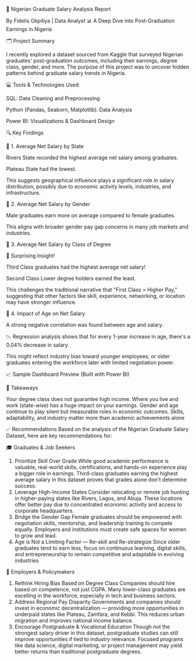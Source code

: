 💼 Nigerian Graduate Salary Analysis Report

By Fidelis Okpiliya | Data Analyst
📊 A Deep Dive into Post-Graduation Earnings in Nigeria

🗂️ Project Summary

I recently explored a dataset sourced from Kaggle that surveyed Nigerian graduates' post-graduation outcomes, including their earnings, degree class, gender, and more. The purpose of this project was to uncover hidden patterns behind graduate salary trends in Nigeria.

💻 Tools & Technologies Used:

SQL: Data Cleaning and Preprocessing

Python (Pandas, Seaborn, Matplotlib): Data Analysis

Power BI: Visualizations & Dashboard Design

🔍 Key Findings

📌 1. Average Net Salary by State

Rivers State recorded the highest average net salary among graduates.

Plateau State had the lowest.

This suggests geographical influence plays a significant role in salary distribution, possibly due to economic activity levels, industries, and infrastructure.

📌 2. Average Net Salary by Gender

Male graduates earn more on average compared to female graduates.

This aligns with broader gender pay gap concerns in many job markets and industries.

📌 3. Average Net Salary by Class of Degree

🎯 Surprising Insight!

Third Class graduates had the highest average net salary!

Second Class Lower degree holders earned the least.

This challenges the traditional narrative that "First Class = Higher Pay," suggesting that other factors like skill, experience, networking, or location may have stronger influence.

📌 4. Impact of Age on Net Salary

A strong negative correlation was found between age and salary.

📉 Regression analysis shows that for every 1-year increase in age, there's a 0.04% decrease in salary.

This might reflect industry bias toward younger employees, or older graduates entering the workforce later with limited negotiation power.

📈 Sample Dashboard Preview (Built with Power BI)

🧠 Takeaways

Your degree class does not guarantee high income.
Where you live and work (state-wise) has a huge impact on your earnings.
Gender and age continue to play silent but measurable roles in economic outcomes.
Skills, adaptability, and industry matter more than academic achievements alone

✅ Recommendations
Based on the analysis of the Nigerian Graduate Salary Dataset, here are key recommendations for:

🎓 Graduates & Job Seekers

1. Prioritize Skill Over Grade
While good academic performance is valuable, real-world skills, certifications, and hands-on experience play a bigger role in earnings. Third-class graduates earning the highest average salary in this dataset proves that grades alone don't determine success.
2. Leverage High-Income States
Consider relocating or remote job hunting in higher-paying states like Rivers, Lagos, and Abuja. These locations offer better pay due to concentrated economic activity and access to corporate headquarters.
3. Bridge the Gender Gap
Female graduates should be empowered with negotiation skills, mentorship, and leadership training to compete equally. Employers and institutions must create safe spaces for women to grow and lead.
4. Age is Not a Limiting Factor — Re-skill and Re-strategize
Since older graduates tend to earn less, focus on continuous learning, digital skills, and entrepreneurship to remain competitive and adaptable in evolving industries

🏢 Employers & Policymakers

1. Rethink Hiring Bias Based on Degree Class
Companies should hire based on competence, not just CGPA. Many lower-class graduates are excelling in the workforce, especially in tech and business sectors.
2. Address Regional Pay Disparity
Governments and companies should invest in economic decentralization — providing more opportunities in underpaid states like Plateau, Zamfara, and Kebbi. This reduces urban migration and improves national income balance.
3. Encourage Postgraduate & Vocational Education
Though not the strongest salary driver in this dataset, postgraduate studies can still improve opportunities if tied to industry relevance. Focused programs like data science, digital marketing, or project management may yield better returns than traditional postgraduate degrees.

